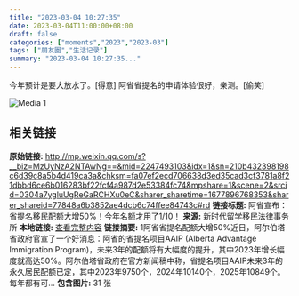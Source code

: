 ```yaml
---
title: "2023-03-04 10:27:35"
date: 2023-03-04T11:00:00+08:00
draft: false
categories: ["moments","2023","2023-03"]
tags: ["朋友圈","生活记录"]
summary: "2023-03-04 10:27:35..."
---
```


今年预计是要大放水了。[得意]
阿省省提名的申请体验很好，亲测。[偷笑]

![Media 1](/Moments/photos/2023-03-04/202303041027350.jpg)

## 相关链接

**原始链接:** http://mp.weixin.qq.com/s?__biz=MzUyNzA2NTAwNg==&mid=2247493103&idx=1&sn=210b432398198c6d39c8a5b4d419ca3a&chksm=fa07ef2ecd706638d3ed35cad3cf3781a8f21dbbd6ce6b016283bf22fcf4a987d2e53384fc74&mpshare=1&scene=2&srcid=0304a7ygluUgReGaRCHXu0eC&sharer_sharetime=1677896768353&sharer_shareid=77848a6b3852ae4dcb6c74ffee84743c#rd
**链接标题:** 阿省宣布：省提名移民配额大增50%！今年名额才用了1/10！
**来源:** 新时代留学移民法律事务所
**本地链接:** [查看完整内容](/link_content/2023/03/2023-03-04-1/link_content/)
**链接摘要:** 1阿省省提名配额大增50%近日，阿尔伯塔省政府官宣了一个好消息：阿省的省提名项目AAIP (Alberta Advantage Immigration Program)，未来3年的配额将有大幅度的提升，其中2023年增长幅度就高达50%。阿尔伯塔省政府在官方新闻稿中称，省提名项目AAIP未来3年的永久居民配额已定，其中2023年9750个，2024年10140个，2025年10849个。每年都有可...
**包含图片:** 31 张

